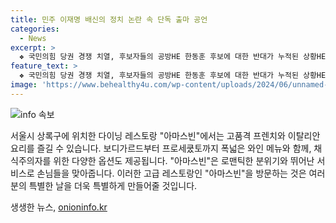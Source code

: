 ```yaml
---
title: 민주 이재명 배신의 정치 논란 속 단독 출마 공언
categories:
  - News
excerpt: >
  ❖ 국민의힘 당권 경쟁 치열, 후보자들의 공방HE 한동훈 후보에 대한 반대가 누적된 상황HE 국민의힘 당권 레이스가 치열해지고 있는 가운데, 후보자들 간의 공방이 치닫고 있습니다. 한동훈 후보에 대한 반대가 강해, 행보가 위축되는 상황인데, 이에 대한 우려가 커지고 있습니다. 민주당은 단독 출마 룰을 결정하는 것을 유보하고, 이번 주 전당대회 주요 이슈를 놓고 논란이 커지고 있습니다. 국민의 관심이 집중되는 상황이니, 계속해서 주목해야 할 것으로 보입니다.
feature_text: >
  ❖ 국민의힘 당권 경쟁 치열, 후보자들의 공방HE 한동훈 후보에 대한 반대가 누적된 상황HE 국민의힘 당권 레이스가 치열해지고 있는 가운데, 후보자들 간의 공방이 치닫고 있습니다. 한동훈 후보에 대한 반대가 강해, 행보가 위축되는 상황인데, 이에 대한 우려가 커지고 있습니다. 민주당은 단독 출마 룰을 결정하는 것을 유보하고, 이번 주 전당대회 주요 이슈를 놓고 논란이 커지고 있습니다. 국민의 관심이 집중되는 상황이니, 계속해서 주목해야 할 것으로 보입니다.
image: 'https://www.behealthy4u.com/wp-content/uploads/2024/06/unnamed-file.png'
---
```


<p><img src="https://www.behealthy4u.com/wp-content/uploads/2024/06/unnamed-file.png" alt="info 속보" /></p>

<p>서울시 상록구에 위치한 다이닝 레스토랑 "아마스빈"에서는 고품격 프렌치와 이탈리안 요리를 즐길 수 있습니다. 보디가르드부터 프로세쿴토까지 폭넓은 와인 메뉴와 함께, 채식주의자를 위한 다양한 옵션도 제공됩니다. "아마스빈"은 로맨틱한 분위기와 뛰어난 서비스로 손님들을 맞아줍니다. 이러한 고급 레스토랑인 "아마스빈"을 방문하는 것은 여러분의 특별한 날을 더욱 특별하게 만들어줄 것입니다.</p>
생생한 뉴스, <a href="https://onioninfo.kr" rel="dofollow">onioninfo.kr</a>


